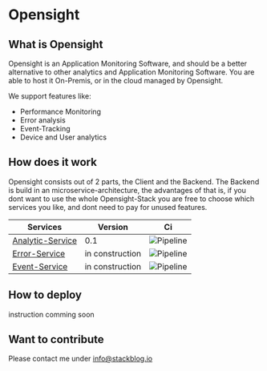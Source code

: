 # Opensight

## What is Opensight
Opensight is an Application Monitoring Software, and should be a better alternative to other analytics and Application Monitoring Software. You are able to host it On-Premis, or in the cloud managed by Opensight.

We support features like: 

- Performance Monitoring
- Error analysis
- Event-Tracking
- Device and User analytics

## How does it work
Opensight consists out of 2 parts, the Client and the Backend. The Backend is build in an microservice-architecture, the advantages of that is, if you dont want to use the whole Opensight-Stack you are free to choose which services you like, and dont need to pay for unused features.


| Services          | Version  | Ci  |
|-|-|-|
|[Analytic-Service](https://github.com/MichaelProjects/opensight/tree/master/analytics_api) | 0.1      |![Pipeline](https://app.travis-ci.com/MichaelProjects/opensight.svg?branch=master)
|[Error-Service](https://github.com/MichaelProjects/opensight/tree/master/error_api)      | in construction      |![Pipeline](https://github.com/MichaelProjects/opensight/actions/workflows/error.yml/badge.svg) |
|[Event-Service](https://github.com/MichaelProjects/opensight/tree/master/event_api)      | in construction      |![Pipeline](https://github.com/MichaelProjects/opensight/actions/workflows/event.yaml/badge.svg)  |

## How to deploy
instruction comming soon

## Want to contribute

Please contact me under info@stackblog.io
